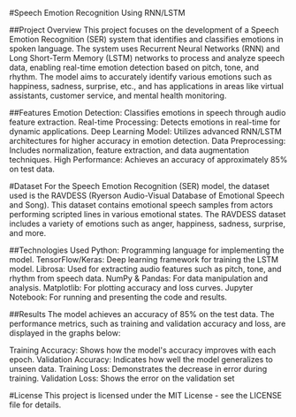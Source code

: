 #Speech Emotion Recognition Using RNN/LSTM

##Project Overview
This project focuses on the development of a Speech Emotion Recognition (SER) system that identifies and classifies emotions in spoken language. The system uses Recurrent Neural Networks (RNN) and Long Short-Term Memory (LSTM) networks to process and analyze speech data, enabling real-time emotion detection based on pitch, tone, and rhythm.
The model aims to accurately identify various emotions such as happiness, sadness, surprise, etc., and has applications in areas like virtual assistants, customer service, and mental health monitoring.

##Features
Emotion Detection: Classifies emotions in speech through audio feature extraction.
Real-time Processing: Detects emotions in real-time for dynamic applications.
Deep Learning Model: Utilizes advanced RNN/LSTM architectures for higher accuracy in emotion detection.
Data Preprocessing: Includes normalization, feature extraction, and data augmentation techniques.
High Performance: Achieves an accuracy of approximately 85% on test data.

#Dataset
For the Speech Emotion Recognition (SER) model, the dataset used is the RAVDESS (Ryerson Audio-Visual Database of Emotional Speech and Song). This dataset contains emotional speech samples from actors performing scripted lines in various emotional states. The RAVDESS dataset includes a variety of emotions such as anger, happiness, sadness, surprise, and more.

##Technologies Used
Python: Programming language for implementing the model.
TensorFlow/Keras: Deep learning framework for training the LSTM model.
Librosa: Used for extracting audio features such as pitch, tone, and rhythm from speech data.
NumPy & Pandas: For data manipulation and analysis.
Matplotlib: For plotting accuracy and loss curves.
Jupyter Notebook: For running and presenting the code and results.

##Results
The model achieves an accuracy of 85% on the test data. The performance metrics, such as training and validation accuracy and loss, are displayed in the graphs below:

Training Accuracy: Shows how the model's accuracy improves with each epoch.
Validation Accuracy: Indicates how well the model generalizes to unseen data.
Training Loss: Demonstrates the decrease in error during training.
Validation Loss: Shows the error on the validation set

#License
This project is licensed under the MIT License - see the LICENSE file for details.
